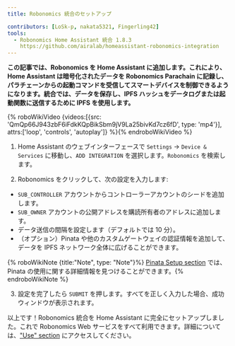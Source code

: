 ```yaml
---
title: Robonomics 統合のセットアップ

contributors: [LoSk-p, nakata5321, Fingerling42]
tools:
  - Robonomics Home Assistant 統合 1.8.3
    https://github.com/airalab/homeassistant-robonomics-integration
---
```


**この記事では、Robonomics を Home Assistant に追加します。これにより、Home Assistant は暗号化されたデータを Robonomics Parachain に記録し、パラチェーンからの起動コマンドを受信してスマートデバイスを制御できるようになります。統合では、データを保存し、IPFS ハッシュをデータログまたは起動関数に送信するために IPFS を使用します。**

{% roboWikiVideo {videos:[{src: 'QmQp66J943zbF6iFdkKQpBikSbm9jV9La25bivKd7cz6fD', type: 'mp4'}], attrs:['loop', 'controls', 'autoplay']} %}{% endroboWikiVideo %}

1. Home Assistant のウェブインターフェースで `Settings` -> `Device & Services` に移動し、`ADD INTEGRATION` を選択します。`Robonomics` を検索します。

2. Robonomics をクリックして、次の設定を入力します:

- `SUB_CONTROLLER` アカウントからコントローラーアカウントのシードを追加します。
- `SUB_OWNER` アカウントの公開アドレスを購読所有者のアドレスに追加します。
- データ送信の間隔を設定します（デフォルトでは 10 分）。
- （オプション）Pinata や他のカスタムゲートウェイの認証情報を追加して、データを IPFS ネットワーク全体に広げることができます。

{% roboWikiNote {title:"Note", type: "Note"}%} [Pinata Setup section](/docs/pinata-setup) では、Pinata の使用に関する詳細情報を見つけることができます。{% endroboWikiNote %}

3. 設定を完了したら `SUBMIT` を押します。すべてを正しく入力した場合、成功ウィンドウが表示されます。

以上です！Robonomics 統合を Home Assistant に完全にセットアップしました。これで Robonomics Web サービスをすべて利用できます。詳細については、["Use" section](/docs/add-user) にアクセスしてください。